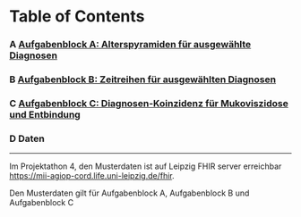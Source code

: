 # Table of Contents 

### A [Aufgabenblock A: Alterspyramiden für ausgewählte Diagnosen](../Aufgabenblock_A/)

### B [Aufgabenblock B: Zeitreihen für ausgewählten Diagnosen](../Aufgabenblock_B/)

### C [Aufgabenblock C: Diagnosen-Koinzidenz für Mukoviszidose und Entbindung](../Aufgabenblock_B/) 

### D Daten
--- 
Im Projektathon 4, den Musterdaten ist auf Leipzig FHIR server erreichbar 
<https://mii-agiop-cord.life.uni-leipzig.de/fhir>.

Den Musterdaten gilt für Aufgabenblock A, Aufgabenblock B und Aufgabenblock C

